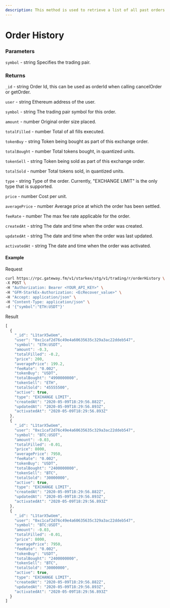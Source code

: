 ```yaml
---
description: This method is used to retrieve a list of all past orders for a user. This includes executed trades, as well as expired and cancelled orders. The limit of orders returned is 1000.
---
```

# Order History

### **Parameters**
`symbol` - string
Specifies the trading pair.

### **Returns**
`_id` - string
Order Id, this can be used as orderId when calling cancelOrder or getOrder.

`user` - string
Ethereum address of the user.

`symbol` - string
The trading pair symbol for this order.

`amount` - number
Original order size placed.

`totalFilled` - number
Total of all fills executed.

`tokenBuy` - string
Token being bought as part of this exchange order.

`totalBought` - number
Total tokens bought, in quantized units.

`tokenSell` - string
Token being sold as part of this exchange order.

`totalSold` - number
Total tokens sold, in quantized units.

`type` - string
Type of the order. Currently, "EXCHANGE LIMIT" is the only type that is supported.

`price` - number
Cost per unit.

`averagePrice` - number
Average price at which the order has been settled.

`feeRate` - number
The max fee rate applicable for the order.

`createdAt` - string
The date and time when the order was created.

`updatedAt` - string
The date and time when the order was last updated.

`activatedAt` - string
The date and time when the order was activated.

#### **Example**

Request

```bash
curl https://rpc.gateway.fm/v1/starkex/stg/v1/trading/r/orderHistory \
-X POST \
-H "Authorization: Bearer <YOUR_API_KEY>" \
-H "GFM-StarkEx-Authorization: <EcRecover_value>" \
-H "Accept: application/json" \
-H "Content-Type: application/json" \  
-d '{"symbol":"ETH:USDT"}'
```


Result

```javascript
[
  {
    "_id": "L1tarX5wUem",
    "user": "0xc1caf2d76c49e4a60635635c329a3ac22ddeb547",
    "symbol": "ETH:USDT",
    "amount": -0.3,
    "totalFilled": -0.2,
    "price": 200,
    "averagePrice": 199.2,
    "feeRate": "0.002",
    "tokenBuy": "USDT",
    "totalBought": "4990000000",
    "tokenSell": "ETH",
    "totalSold": "45555500",
    "active": true,
    "type": "EXCHANGE LIMIT",
    "createdAt": "2020-05-09T18:29:56.882Z",
    "updatedAt": "2020-05-09T18:29:56.893Z",
    "activatedAt": "2020-05-09T18:29:56.893Z"
  },
  {
    "_id": "L1tarX5wUem",
    "user": "0xc1caf2d76c49e4a60635635c329a3ac22ddeb547",
    "symbol": "BTC:USDT",
    "amount": -0.03,
    "totalFilled": -0.01,
    "price": 8000,
    "averagePrice": 7950,
    "feeRate": "0.002",
    "tokenBuy": "USDT",
    "totalBought": "2400000000",
    "tokenSell": "BTC",
    "totalSold": "30000000",
    "active": true,
    "type": "EXCHANGE LIMIT",
    "createdAt": "2020-05-09T18:29:56.882Z",
    "updatedAt": "2020-05-09T18:29:56.893Z",
    "activatedAt": "2020-05-09T18:29:56.893Z"
  },
  {
    "_id": "L1tarX5wUem",
    "user": "0xc1caf2d76c49e4a60635635c329a3ac22ddeb547",
    "symbol": "BTC:USDT",
    "amount": -0.03,
    "totalFilled": -0.01,
    "price": 8000,
    "averagePrice": 7950,
    "feeRate": "0.002",
    "tokenBuy": "USDT",
    "totalBought": "2400000000",
    "tokenSell": "BTC",
    "totalSold": "30000000",
    "active": true,
    "type": "EXCHANGE LIMIT",
    "createdAt": "2020-05-09T18:29:56.882Z",
    "updatedAt": "2020-05-09T18:29:56.893Z",
    "activatedAt": "2020-05-09T18:29:56.893Z"
  }
]
```
